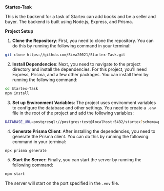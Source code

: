 **Startex-Task**

This is the backend for a task of Startex can add books and be a seller and buyer. The backend is built using Node.js, Express, and Prisma.

**Project Setup**

1. **Clone the Repository**: First, you need to clone the repository. You can do this by running the following command in your terminal:

```bash
git clone https://github.com/Siva20021/Startex-Task.git
```

2. **Install Dependencies**: Next, you need to navigate to the project directory and install the dependencies. For this project, you'll need Express, Prisma, and a few other packages. You can install them by running the following command:

```bash
cd Startex-Task
npm install
```

3. **Set up Environment Variables**: The project uses environment variables to configure the database and other settings. You need to create a `.env` file in the root of the project and add the following variables:

```bash
DATABASE_URL=postgresql://postgres:test@localhost:5432/startex?schema=public
```

4. **Generate Prisma Client**: After installing the dependencies, you need to generate the Prisma client. You can do this by running the following command in your terminal:

```bash
npx prisma generate
```

5. **Start the Server**: Finally, you can start the server by running the following command:

```bash
npm start
```

The server will start on the port specified in the `.env` file.


